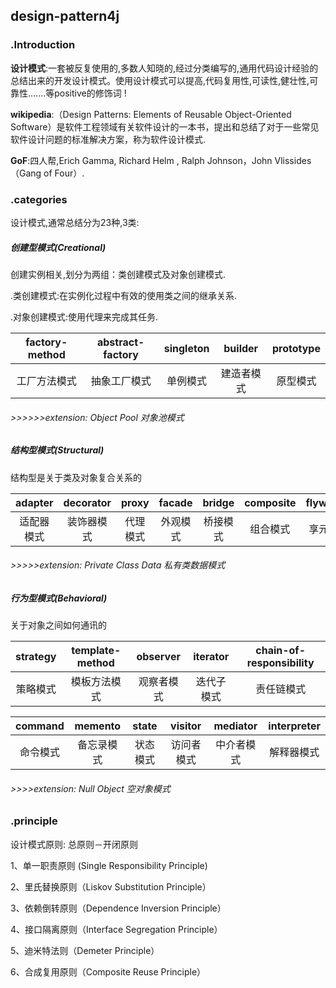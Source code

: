 ##                              design-pattern4j                 

### .**Introduction**

**设计模式**:一套被反复使用的,多数人知晓的,经过分类编写的,通用代码设计经验的总结出来的开发设计模式。使用设计模式可以提高,代码复用性,可读性,健壮性,可靠性.......等positive的修饰词 !

**wikipedia**:（Design Patterns: Elements of Reusable Object-Oriented Software）是软件工程领域有关软件设计的一本书，提出和总结了对于一些常见软件设计问题的标准解决方案，称为软件设计模式.

**GoF**:四人帮,Erich Gamma, Richard Helm , Ralph Johnson，John Vlissides（Gang of Four）.

### .**categories**

设计模式,通常总结分为23种,3类:

##### 创建型模式(Creational)

创建实例相关,划分为两组：类创建模式及对象创建模式.

.类创建模式:在实例化过程中有效的使用类之间的继承关系.

.对象创建模式:使用代理来完成其任务.

| factory-method | abstract-factory | singleton |  builder   | prototype |
| :------------: | :--------------: | :-------: | :--------: | :-------: |
|  工厂方法模式  |   抽象工厂模式   | 单例模式  | 建造者模式 | 原型模式  |

###### >>>>>>extension:  Object Pool 对象池模式

##### 结构型模式(Structural)

结构型是关于类及对象复合关系的

|  adapter   | decorator  |  proxy   |  facade  |  bridge  | composite | flyweight |
| :--------: | :--------: | :------: | :------: | :------: | :-------: | :-------: |
| 适配器模式 | 装饰器模式 | 代理模式 | 外观模式 | 桥接模式 | 组合模式  | 享元模式  |

###### >>>>>extension:  Private Class Data 私有类数据模式

##### 行为型模式(Behavioral)

关于对象之间如何通讯的

| strategy | template-method |  observer  |  iterator  | chain-of-responsibility |
| :------: | :-------------: | :--------: | :--------: | :---------------------: |
| 策略模式 |  模板方法模式   | 观察者模式 | 迭代子模式 |       责任链模式        |

| command  |  memento   |  state   |  visitor   |  mediator  | interpreter |
| :------: | :--------: | :------: | :--------: | :--------: | :---------: |
| 命令模式 | 备忘录模式 | 状态模式 | 访问者模式 | 中介者模式 | 解释器模式  |

###### >>>>extension:  Null Object 空对象模式

### .**principle**

设计模式原则: 总原则－开闭原则

1、单一职责原则 (Single Responsibility Principle)

2、里氏替换原则（Liskov Substitution Principle）

3、依赖倒转原则（Dependence Inversion Principle）

4、接口隔离原则（Interface Segregation Principle）

5、迪米特法则（Demeter Principle）

6、合成复用原则（Composite Reuse Principle）